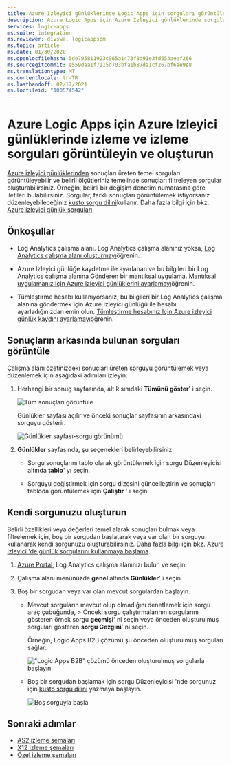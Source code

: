 ```yaml
---
title: Azure Izleyici günlüklerinde Logic Apps için sorguları görüntüleme ve oluşturma
description: Azure Logic Apps için Azure Izleyici günlüklerinde sorgular görüntüleyin ve oluşturun
services: logic-apps
ms.suite: integration
ms.reviewer: divswa, logicappspm
ms.topic: article
ms.date: 01/30/2020
ms.openlocfilehash: 5de795811923c965a1473f8d91e3fd654aeef266
ms.sourcegitcommit: e559daa1f7115d703bfa1b87da1cf267bf6ae9e8
ms.translationtype: MT
ms.contentlocale: tr-TR
ms.lasthandoff: 02/17/2021
ms.locfileid: "100574542"
---
```

# <a name="view-and-create-queries-for-monitoring-and-tracking-in-azure-monitor-logs-for-azure-logic-apps"></a>Azure Logic Apps için Azure Izleyici günlüklerinde izleme ve izleme sorguları görüntüleyin ve oluşturun

[Azure izleyici günlüklerinden](../azure-monitor/logs/log-query-overview.md) sonuçları üreten temel sorguları görüntüleyebilir ve belirli ölçütleriniz temelinde sonuçları filtreleyen sorgular oluşturabilirsiniz. Örneğin, belirli bir değişim denetim numarasına göre iletileri bulabilirsiniz. Sorgular, farklı sonuçları görüntülemek istiyorsanız düzenleyebileceğiniz [kusto sorgu dilini](/azure/data-explorer/kusto/query/)kullanır. Daha fazla bilgi için bkz. [Azure izleyici günlük sorguları](/azure/data-explorer/kusto/query/).

## <a name="prerequisites"></a>Önkoşullar

* Log Analytics çalışma alanı. Log Analytics çalışma alanınız yoksa, [Log Analytics çalışma alanı oluşturmayı](../azure-monitor/logs/quick-create-workspace.md)öğrenin.

* Azure Izleyici günlüğe kaydetme ile ayarlanan ve bu bilgileri bir Log Analytics çalışma alanına Gönderen bir mantıksal uygulama. [Mantıksal uygulamanız Için Azure izleyici günlüklerini ayarlamayı](../logic-apps/monitor-logic-apps.md)öğrenin.

* Tümleştirme hesabı kullanıyorsanız, bu bilgileri bir Log Analytics çalışma alanına göndermek için Azure Izleyici günlüğü ile hesabı ayarladığınızdan emin olun. [Tümleştirme hesabınız Için Azure izleyici günlük kaydını ayarlamayı](../logic-apps/monitor-b2b-messages-log-analytics.md)öğrenin.

## <a name="view-queries-behind-results"></a>Sonuçların arkasında bulunan sorguları görüntüle

Çalışma alanı özetinizdeki sonuçları üreten sorguyu görüntülemek veya düzenlemek için aşağıdaki adımları izleyin:

1. Herhangi bir sonuç sayfasında, alt kısımdaki **Tümünü göster**' i seçin.

   ![Tüm sonuçları görüntüle](./media/create-monitoring-tracking-queries/logic-app-see-all.png)

   Günlükler sayfası açılır ve önceki sonuçlar sayfasının arkasındaki sorguyu gösterir.

   ![Günlükler sayfası-sorgu görünümü](./media/create-monitoring-tracking-queries/view-query-behind-results.png)

1. **Günlükler** sayfasında, şu seçenekleri belirleyebilirsiniz:

   * Sorgu sonuçlarını tablo olarak görüntülemek için sorgu Düzenleyicisi altında **tablo**' yı seçin.

   * Sorguyu değiştirmek için sorgu dizesini güncelleştirin ve sonuçları tabloda görüntülemek için **Çalıştır** ' ı seçin.

## <a name="create-your-own-query"></a>Kendi sorgunuzu oluşturun

Belirli özellikleri veya değerleri temel alarak sonuçları bulmak veya filtrelemek için, boş bir sorgudan başlatarak veya var olan bir sorguyu kullanarak kendi sorgunuzu oluşturabilirsiniz. Daha fazla bilgi için bkz. [Azure izleyici 'de günlük sorgularını kullanmaya başlama](../azure-monitor/logs/get-started-queries.md).

1. [Azure Portal](https://portal.azure.com), Log Analytics çalışma alanınızı bulun ve seçin.

1. Çalışma alanı menünüzde **genel** altında **Günlükler**' i seçin.

1. Boş bir sorgudan veya var olan mevcut sorgulardan başlayın.

   * Mevcut sorguların mevcut olup olmadığını denetlemek için sorgu araç çubuğunda,   >  Önceki sorgu çalıştırmalarının sorgularını gösteren örnek sorgu **geçmişi**' ni seçin veya önceden oluşturulmuş sorguları gösteren **sorgu Gezgini**' ni seçin.

     Örneğin, Logic Apps B2B çözümü şu önceden oluşturulmuş sorguları sağlar:

     !["Logic Apps B2B" çözümü önceden oluşturulmuş sorgularla başlayın](./media/create-monitoring-tracking-queries/b2b-prebuilt-queries.png)

   * Boş bir sorgudan başlamak için sorgu Düzenleyicisi 'nde sorgunuz için [kusto sorgu dilini](/azure/data-explorer/kusto/query/) yazmaya başlayın.

     ![Boş sorguyla başla](./media/create-monitoring-tracking-queries/create-query-from-blank.png)

## <a name="next-steps"></a>Sonraki adımlar

* [AS2 izleme şemaları](../logic-apps/logic-apps-track-integration-account-as2-tracking-schemas.md)
* [X12 izleme şemaları](../logic-apps/logic-apps-track-integration-account-x12-tracking-schema.md)
* [Özel izleme şemaları](../logic-apps/logic-apps-track-integration-account-custom-tracking-schema.md)